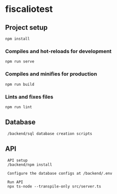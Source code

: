 # fiscaliotest

## Project setup
```
npm install
```

### Compiles and hot-reloads for development
```
npm run serve
```

### Compiles and minifies for production
```
npm run build
```

### Lints and fixes files
```
npm run lint
```

## Database
```
 /backend/sql database creation scripts
```

## API
```
 API setup
 /backend/npm install

 Configure the database configs at /backend/.env
 
 Run API
 npx ts-node --transpile-only src/server.ts
```
